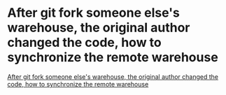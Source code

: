 # After git fork someone else's warehouse, the original author changed the code, how to synchronize the remote warehouse
[After git fork someone else's warehouse, the original author changed the code, how to synchronize the remote warehouse](https://aiwithcloud.com/2022/09/15/after_git_fork_someone_elses_warehouse_the_original_author_changed_the_code_how_to_synchronize_the_remote_warehouse/)